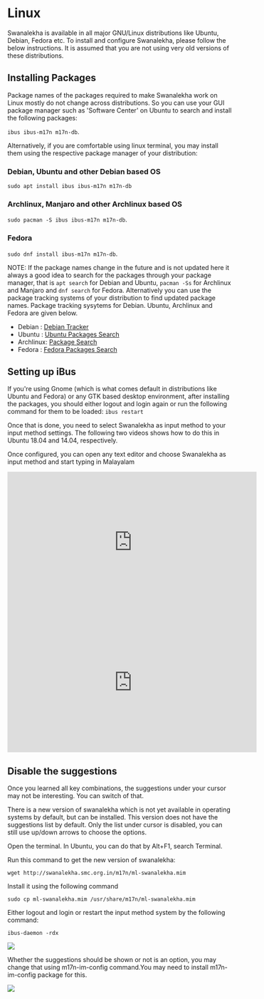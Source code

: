 # Linux

Swanalekha is available in all major GNU/Linux distributions like Ubuntu, Debian, Fedora etc. To install and configure Swanalekha, please follow the below instructions. It is assumed that you are not using
very old versions of these distributions.

## Installing Packages

Package names of the packages required to make Swanalekha work on Linux mostly do not change across distributions. So you can use your GUI package manager such as 'Software Center' on Ubuntu to search and install the following packages:

```ibus ibus-m17n m17n-db```.

Alternatively, if you are comfortable
using linux terminal, you may install them using the respective package manager of your distribution:

### Debian, Ubuntu and other Debian based OS
```sudo apt install ibus ibus-m17n m17n-db```

### Archlinux, Manjaro and other Archlinux based OS
```sudo pacman -S ibus ibus-m17n m17n-db```.

### Fedora
```sudo dnf install ibus-m17n m17n-db```.

NOTE: If the package names change in the future and is not updated here it always a good idea to search for the packages through your package manager, that is ```apt search``` for Debian and Ubuntu, ```pacman -Ss``` for Archlinux and Manjaro and ```dnf search``` for Fedora. Alternatively you can use the package tracking systems of your distribution to find updated package names. Package tracking sysytems for Debian. Ubuntu, Archlinux and Fedora are given below.
- Debian : [Debian Tracker](https://tracker.debian.org/)
- Ubuntu : [Ubuntu Packages Search](https://packages.ubuntu.com/)
- Archlinux: [Package Search](https://www.archlinux.org/packages/)
- Fedora : [Fedora Packages Search](http://apps.fedoraproject.org/packages)

## Setting up iBus

If you're using Gnome (which is what comes default in distributions like Ubuntu and Fedora) or any GTK based desktop environment, after installing the packages, you should either logout and login again or run the following command
                            for them to be loaded:
```ibus restart```

Once that is done, you need to select Swanalekha as input method to your input method settings. The following two videos shows how to do this in Ubuntu 18.04 and 14.04, respectively.

Once configured, you can open any text editor and choose Swanalekha as input method and start typing in Malayalam

<div class="video">
    <iframe width="560" height="315" src="https://www.youtube.com/embed/hlkty9s5t30" frameborder="0"
        allow="autoplay; encrypted-media" allowfullscreen></iframe> <br />
</div>

<div class="video">
<iframe width="560" height="315" src="https://www.youtube-nocookie.com/embed/aBF2kyXB8v8"
frameborder="0" allow="autoplay; encrypted-media" allowfullscreen></iframe>
</div>

## Disable the suggestions

Once you learned all key combinations, the suggestions under your cursor may not be interesting. You can switch of that.

There is a new version of swanalekha which is not yet available in operating systems by default, but can
be installed. This version does not have the suggestions list by default. Only the list under
cursor
is disabled, you can still use up/down arrows to choose the options.

Open the terminal. In Ubuntu, you can do that by Alt+F1, search Terminal.

Run this command to get the new version of swanalekha:

```wget http://swanalekha.smc.org.in/m17n/ml-swanalekha.mim```

Install it using the following command

```sudo cp ml-swanalekha.mim /usr/share/m17n/ml-swanalekha.mim```

Either logout and login or restart the input method system by the following command:

```ibus-daemon -rdx```

![](/img/update-swanalekha.jpg)

Whether the suggestions should be shown or not is an option, you may change
that using
m17n-im-config command.You
may need to install m17n-im-config package for this.


![](/img/swanalekha-config.jpg)
